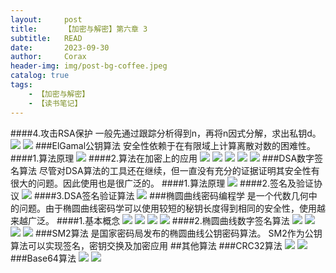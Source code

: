 ```yaml
---
layout:     post
title:      【加密与解密】第六章 3
subtitle:   READ
date:       2023-09-30
author:     Corax
header-img: img/post-bg-coffee.jpeg
catalog: true
tags:
    - 【加密与解密】
    - 【读书笔记】
---
```


####4.攻击RSA保护
一般先通过跟踪分析得到n，再将n因式分解，求出私钥d。
![](https://typora-1321221957.cos.ap-shanghai.myqcloud.com/image1/202311021127186.png)
![](https://typora-1321221957.cos.ap-shanghai.myqcloud.com/image1/202311021127187.png)
###ElGamal公钥算法
安全性依赖于在有限域上计算离散对数的困难性。
####1.算法原理
![](https://typora-1321221957.cos.ap-shanghai.myqcloud.com/image1/202311021127188.png)
####2.算法在加密上的应用
![](https://typora-1321221957.cos.ap-shanghai.myqcloud.com/image1/202311021127189.png)
![](https://typora-1321221957.cos.ap-shanghai.myqcloud.com/image1/202311021127190.png)
![](https://typora-1321221957.cos.ap-shanghai.myqcloud.com/image1/202311021127191.png)
![](https://typora-1321221957.cos.ap-shanghai.myqcloud.com/image1/202311021127192.png)
![](https://typora-1321221957.cos.ap-shanghai.myqcloud.com/image1/202311021127193.png)
###DSA数字签名算法
尽管对DSA算法的工具还在继续，但一直没有充分的证据证明其安全性有很大的问题。因此使用也是很广泛的。
####1.算法原理
![](https://typora-1321221957.cos.ap-shanghai.myqcloud.com/image1/202311021127194.png)
####2.签名及验证协议
![](https://typora-1321221957.cos.ap-shanghai.myqcloud.com/image1/202311021127195.png)
####3.DSA签名验证算法
![](https://typora-1321221957.cos.ap-shanghai.myqcloud.com/image1/202311021127197.png)
###椭圆曲线密码编程学
是一个代数几何中的问题。由于椭圆曲线密码学可以使用较短的秘钥长度得到相同的安全性，使用越来越广泛。
####1.基本概念
![](https://typora-1321221957.cos.ap-shanghai.myqcloud.com/image1/202311021127198.png)
![](https://typora-1321221957.cos.ap-shanghai.myqcloud.com/image1/202311021127199.png)
![](https://typora-1321221957.cos.ap-shanghai.myqcloud.com/image1/202311021127200.png)
![](https://typora-1321221957.cos.ap-shanghai.myqcloud.com/image1/202311021127201.png)
####2.椭圆曲线数字签名算法
![](https://typora-1321221957.cos.ap-shanghai.myqcloud.com/image1/202311021127202.png)
![](https://typora-1321221957.cos.ap-shanghai.myqcloud.com/image1/202311021127203.png)
![](https://typora-1321221957.cos.ap-shanghai.myqcloud.com/image1/202311021127204.png)
![](https://typora-1321221957.cos.ap-shanghai.myqcloud.com/image1/202311021127205.png)
###SM2算法
是国家密码局发布的椭圆曲线公钥密码算法。
SM2作为公钥算法可以实现签名，密钥交换及加密应用
##其他算法
###CRC32算法
![](https://typora-1321221957.cos.ap-shanghai.myqcloud.com/image1/202311021127206.png)
![](https://typora-1321221957.cos.ap-shanghai.myqcloud.com/image1/202311021127207.png)
###Base64算法
![](https://typora-1321221957.cos.ap-shanghai.myqcloud.com/image1/202311021127208.png)
![](https://typora-1321221957.cos.ap-shanghai.myqcloud.com/image1/202311021127209.png)
